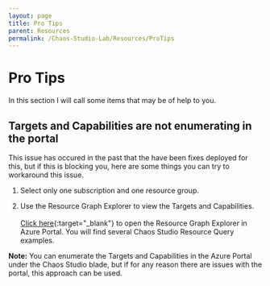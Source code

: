 ```yaml
---
layout: page
title: Pro Tips
parent: Resources 
permalink: /Chaos-Studio-Lab/Resources/ProTips
---
```


# Pro Tips
In this section I will call some items that may be of help to you.

## Targets and Capabilities are not enumerating in the portal
This issue has occured in the past that the have been fixes deployed for this, but if this is blocking you, here are some things you can try to workaround this issue.

1. Select only one subscription and one resource group.

2. Use the Resource Graph Explorer to view the Targets and Capabilities.<br>  
   [Click here](https://portal.azure.com/#view/HubsExtension/ArgQueryBlade/){:target="_blank"} to open the Resource Graph Explorer in Azure Portal.  You will find several Chaos Studio Resource Query examples.

       
**Note:** You can enumerate the Targets and Capabilities in the Azure Portal under the Chaos Studio blade, but if for any reason there are issues with the portal, this approach can be used.



